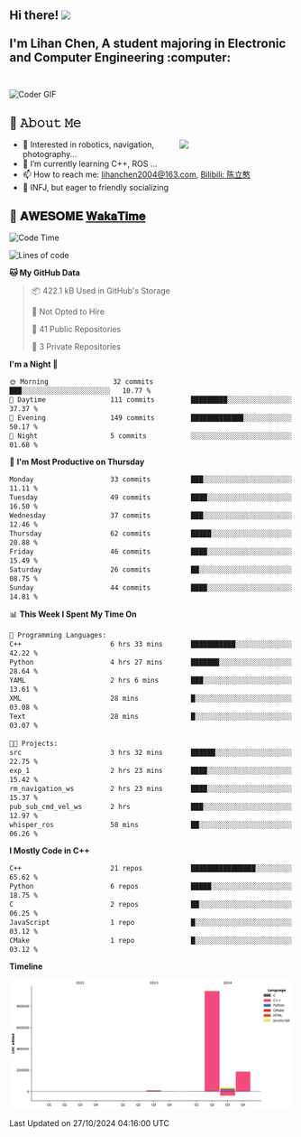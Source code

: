 <h2 align="left">
 <abc>
  <br>Hi there! <img src="https://user-images.githubusercontent.com/42378118/110234147-e3259600-7f4e-11eb-95be-0c4047144dea.gif" width="30"><br>
  <br> I'm Lihan Chen, A student majoring in Electronic and Computer Engineering :computer:<br>
  <br>
 </abc>
</h2>

<img align="center" src="https://media.giphy.com/media/SWoSkN6DxTszqIKEqv/giphy.gif" alt="Coder GIF" width="500">

## :book: 𝙰𝚋𝚘𝚞𝚝 𝙼𝚎

<img align="right" width="40%" src="https://github-readme-stats.vercel.app/api?username=LihanChen2004&show_icons=true&icon_color=CE1D2D&text_color=718096&bg_color=ffffff&hide_title=true" />

- 🌟 Interested in robotics, navigation, photography...
- 🌱 I’m currently learning C++, ROS ... 
- 📫 How to reach me: lihanchen2004@163.com, [Bilibili: 陈立憨](https://space.bilibili.com/170786212)
- 👯 INFJ, but eager to friendly socializing

## 📜 𝐀𝐖𝐄𝐒𝐎𝐌𝐄 [𝐖𝐚𝐤𝐚𝐓𝐢𝐦𝐞](https://github.com/anmol098/waka-readme-stats)

<!--START_SECTION:waka-->
![Code Time](http://img.shields.io/badge/Code%20Time-319%20hrs%2058%20mins-blue)

![Lines of code](https://img.shields.io/badge/From%20Hello%20World%20I%27ve%20Written-1.2%20million%20lines%20of%20code-blue)

**🐱 My GitHub Data** 

> 📦 422.1 kB Used in GitHub's Storage 
 > 
> 🚫 Not Opted to Hire
 > 
> 📜 41 Public Repositories 
 > 
> 🔑 3 Private Repositories 
 > 
**I'm a Night 🦉** 

```text
🌞 Morning                32 commits          ███░░░░░░░░░░░░░░░░░░░░░░   10.77 % 
🌆 Daytime                111 commits         █████████░░░░░░░░░░░░░░░░   37.37 % 
🌃 Evening                149 commits         █████████████░░░░░░░░░░░░   50.17 % 
🌙 Night                  5 commits           ░░░░░░░░░░░░░░░░░░░░░░░░░   01.68 % 
```
📅 **I'm Most Productive on Thursday** 

```text
Monday                   33 commits          ███░░░░░░░░░░░░░░░░░░░░░░   11.11 % 
Tuesday                  49 commits          ████░░░░░░░░░░░░░░░░░░░░░   16.50 % 
Wednesday                37 commits          ███░░░░░░░░░░░░░░░░░░░░░░   12.46 % 
Thursday                 62 commits          █████░░░░░░░░░░░░░░░░░░░░   20.88 % 
Friday                   46 commits          ████░░░░░░░░░░░░░░░░░░░░░   15.49 % 
Saturday                 26 commits          ██░░░░░░░░░░░░░░░░░░░░░░░   08.75 % 
Sunday                   44 commits          ████░░░░░░░░░░░░░░░░░░░░░   14.81 % 
```


📊 **This Week I Spent My Time On** 

```text
💬 Programming Languages: 
C++                      6 hrs 33 mins       ███████████░░░░░░░░░░░░░░   42.22 % 
Python                   4 hrs 27 mins       ███████░░░░░░░░░░░░░░░░░░   28.64 % 
YAML                     2 hrs 6 mins        ███░░░░░░░░░░░░░░░░░░░░░░   13.61 % 
XML                      28 mins             █░░░░░░░░░░░░░░░░░░░░░░░░   03.08 % 
Text                     28 mins             █░░░░░░░░░░░░░░░░░░░░░░░░   03.07 % 

🐱‍💻 Projects: 
src                      3 hrs 32 mins       ██████░░░░░░░░░░░░░░░░░░░   22.75 % 
exp_1                    2 hrs 23 mins       ████░░░░░░░░░░░░░░░░░░░░░   15.42 % 
rm_navigation_ws         2 hrs 23 mins       ████░░░░░░░░░░░░░░░░░░░░░   15.37 % 
pub_sub_cmd_vel_ws       2 hrs               ███░░░░░░░░░░░░░░░░░░░░░░   12.97 % 
whisper_ros              58 mins             ██░░░░░░░░░░░░░░░░░░░░░░░   06.26 % 
```

**I Mostly Code in C++** 

```text
C++                      21 repos            ████████████████░░░░░░░░░   65.62 % 
Python                   6 repos             █████░░░░░░░░░░░░░░░░░░░░   18.75 % 
C                        2 repos             ██░░░░░░░░░░░░░░░░░░░░░░░   06.25 % 
JavaScript               1 repo              █░░░░░░░░░░░░░░░░░░░░░░░░   03.12 % 
CMake                    1 repo              █░░░░░░░░░░░░░░░░░░░░░░░░   03.12 % 
```



**Timeline**

![Lines of Code chart](https://raw.githubusercontent.com/LihanChen2004/LihanChen2004/main/assets/bar_graph.png)


 Last Updated on 27/10/2024 04:16:00 UTC
<!--END_SECTION:waka-->

<!--
**LihanChen2004/LihanChen2004** is a ✨ _special_ ✨ repository because its `README.md` (this file) appears on your GitHub profile.

Here are some ideas to get you started:

- 🔭 I’m currently working on ...
- 🌱 I’m currently learning ...
- 👯 I’m looking to collaborate on ...
- 🤔 I’m looking for help with ...
- 💬 Ask me about ...
- 📫 How to reach me: ...
- 😄 Pronouns: ...
- ⚡ Fun fact: ...
-->
